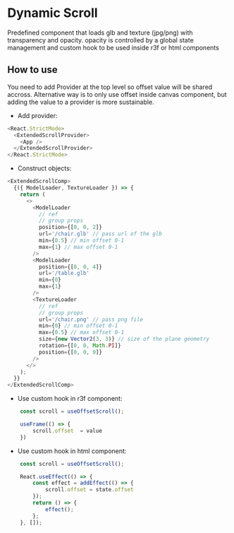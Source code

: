 # Dynamic Scroll 

Predefined component that loads glb and texture (jpg/png) with transparency and opacity. opacity is controlled by a global state management and custom hook to be used inside r3f or html components

## How to use

You need to add Provider at the top level so offset value will be shared accross. 
Alternative way is to only use offset inside canvas component, but adding the value to a provider is more sustainable.

- Add provider:

```js
<React.StrictMode>
  <ExtendedScrollProvider>
    <App />
  </ExtendedScrollProvider>
</React.StrictMode>
```

- Construct objects:

```js
<ExtendedScrollComp>
  {({ ModelLoader, TextureLoader }) => {
    return (
      <>
        <ModelLoader
          // ref 
          // group props
          position={[0, 0, 2]}
          url='/chair.glb' // pass url of the glb
          min={0.5} // min offset 0-1
          max={1} // max offset 0-1
        />
        <ModelLoader
          position={[0, 0, 4]}
          url='/table.glb'
          min={0}
          max={1}
        />
        <TextureLoader
          // ref
          // group props
          url='/chair.png' // pass png file
          min={0} // min offset 0-1
          max={0.5} // max offset 0-1
          size={new Vector2(3, 3)} // size of the plane geometry
          rotation={[0, 0, Math.PI]}
          position={[0, 0, 0]}
        />
      </>
    );
  }}
</ExtendedScrollComp>
```

- Use custom hook in r3f component:

```js
    const scroll = useOffsetScroll();

    useFrame(() => {
        scroll.offset  = value
    })
```

- Use custom hook in html component:

```js
    const scroll = useOffsetScroll();

    React.useEffect(() => {
        const effect = addEffect(() => {
            scroll.offset = state.offset
        });
        return () => {
            effect();
        };
    }, []);
```